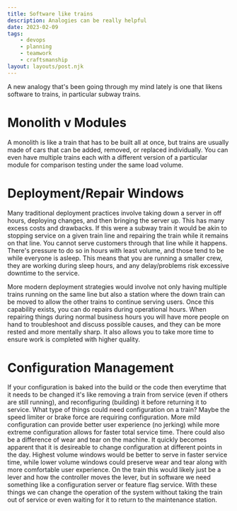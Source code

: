 ```yaml
---  
title: Software like trains  
description: Analogies can be really helpful  
date: 2023-02-09  
tags:  
    - devops   
    - planning  
    - teamwork  
    - craftsmanship  
layout: layouts/post.njk  
---  
```


A new analogy that's been going through my mind lately is one that likens software to trains, in particular subway trains.

# Monolith v Modules

A monolith is like a train that has to be built all at once, but trains are usually made of cars that can be added, removed, or replaced individually. You can even have multiple trains each with a different version of a particular module for comparison testing under the same load volume. 

# Deployment/Repair Windows

Many traditional deployment practices involve taking down a server in off hours, deploying changes, and then bringing the server up. This has many excess costs and drawbacks. If this were a subway train it would be akin to stopping service on a given train line and repairing the train while it remains on that line. You cannot serve customers through that line while it happens. There's pressure to do so in hours with least volume, and those tend to be while everyone is asleep. This means that you are running a smaller crew, they are working during sleep hours, and any delay/problems risk excessive downtime to the service. 

More modern deployment strategies would involve not only having multiple trains running on the same line but also a station where the down train can be moved to allow the other trains to continue serving users. Once this capability exists, you can do repairs during operational hours. When repairing things during normal business hours you will have more people on hand to troubleshoot and discuss possible causes, and they can be more rested and more mentally sharp. It also allows you to take more time to ensure work is completed with higher quality. 

# Configuration Management

If your configuration is baked into the build or the code then everytime that it needs to be changed it's like removing a train from service (even if others are still running), and reconfiguring (building) it before returning it to service. What type of things could need configuration on a train? Maybe the speed limiter or brake force are requiring configuration. More mild configuration can provide better user experience (no jerking) while more extreme configuration allows for faster total service time. There could also be a difference of wear and tear on the machine. It quickly becomes apparent that it is desireable to change configuration at different points in the day. Highest volume windows would be better to serve in faster service time, while lower volume windows could preserve wear and tear along with more comfortable user experience. On the train this would likely just be a lever and how the controller moves the lever, but in software we need something like a configuration server or feature flag service. With these things we can change the operation of the system without taking the train out of service or even waiting for it to return to the maintenance station. 

